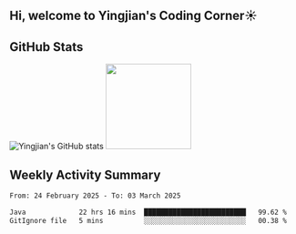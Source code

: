 ## Hi, welcome to Yingjian's Coding Corner☀️

## GitHub Stats
![Yingjian's GitHub stats](https://github-readme-stats.vercel.app/api?username=BigBigBai&show_icons=true&hide=stars,issues&hide_border=true&theme=merko&bg_color=00000000)
<img height="150em" src="https://github-readme-stats.vercel.app/api/top-langs/?username=BigBigBai&layout=compact&hide_border=true&theme=merko&bg_color=00000000"/>

## Weekly Activity Summary

<!--START_SECTION:waka-->

```txt
From: 24 February 2025 - To: 03 March 2025

Java             22 hrs 16 mins  █████████████████████████   99.62 %
GitIgnore file   5 mins          ░░░░░░░░░░░░░░░░░░░░░░░░░   00.38 %
```

<!--END_SECTION:waka-->


